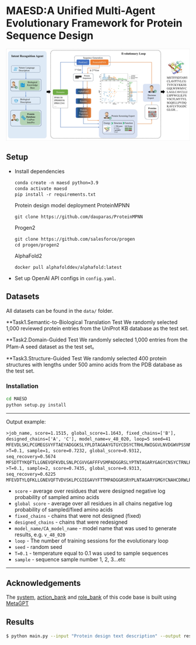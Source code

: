 # MAESD:A Unified Multi-Agent Evolutionary Framework for Protein Sequence Design

![figure1](./picture/figure%201.png) 

## Setup
- Install dependencies
    ```
    conda create -n maesd python=3.9
    conda activate maesd
    pip install -r requirements.txt
    ```
  Protein design model deployment
  ProteinMPNN
    ```
    git clone https://github.com/dauparas/ProteinMPNN
    ```
  Progen2
  ```
  git clone https://github.com/salesforce/progen
  cd progen/progen2
  ```
  AlphaFold2
  ```
  docker pull alphafolddev/alphafold:latest
  ```
- Set up OpenAI API configs in `config.yaml`.

## Datasets
All datasets can be found in the `data/` folder.

**Task1.Semantic-to-Biological Translation Test
We randomly selected 1,000 reviewed protein entries from the UniProt KB database as the test set.

**Task2.Domain-Guided Test
We randomly selected 1,000 entries from the Pfam-A seed dataset as the test set。

**Task3.Structure-Guided Test
We randomly selected 400 protein structures with lengths under 500 amino acids from the PDB database as the test set.

### Installation

```bash
cd MAESD
python setup.py install
```
-----------------------------------------------------------------------------------------------------
Output example:
```
>job_name, score=1.1515, global_score=1.1643, fixed_chains=['B'], designed_chains=['A', 'C'], model_name=v_48_020, loop=5 seed=41
MFEVDLSKLPCGMEGSVYFTAEYADGGKSLYPLDTAGAAYGTGYCDSYCTRHLRWIGGVLNVDGWVPSSNNPNDGVGGYGSCCARVDLLEGNNISIRFAPHPCTVVGRHRCSGDACGGYYSSNPNGGPCDYNGCYYNPIQMGNTNFYGPGPSFTIDSSKPFTIIVSFNDDGSIDISFIQDGVTYSWPEVTIGSYSGNTIDQAYCDALEATFGGSCFSNKGGLAQFKKAIAG
>T=0.1, sample=1, score=0.7232, global_score=0.9312, seq_recovery=0.5674
MFSDTTYKQFTLLGNEVQFKVDLSNLPCGVVGAFFFVSMPADGGRSLYPTNTAGARYGAGYCNSYCTRNLRFIGGLTNVTGWTPSSNNPTWGVGGRGSCCSQADLLEGNNLSYVTNPHPCTTTGTTECTGDACGGYYSSNENGGPCDPWGCAYNPYAEGNTNFFGPGSSYTIDSNKPFTVVVSFNPDGSITISFVQDGVTYAAPTVTIGDYTGNVIDAAYCAAKAKVWGGS
>T=0.1, sample=2, score=0.7435, global_score=0.9313, seq_recovery=0.6225
MFEVDTYLQFKLLGNEVQFTVDVSKLPCGIEGAVYFTTMPADGGRSRYPLNTAGARYGMGYCNAHCDRWLRFIAGRSNVTGWVPDPNDPTNGIGGRGMCCAELDLFEGNNISWELNPHPCTTVGATECTGDACGGPYASNYNGGPCDPNGCGFNPWQEGNTTFYGPGSSYTIDSTKPFTVIVSVNPSGDIEMSFVQDGKTYAAPNVTIGDYSGNVLNAAYCAAREAVYGGS
```
* `score` - average over residues that were designed negative log probability of sampled amino acids
* `global score` - average over all residues in all chains negative log probability of sampled/fixed amino acids
* `fixed_chains` - chains that were not designed (fixed)
* `designed_chains` - chains that were redesigned
* `model_name/CA_model_name` - model name that was used to generate results, e.g. `v_48_020`
* `loop` - The number of training sessions for the evolutionary loop
* `seed` - random seed
* `T=0.1` - temperature equal to 0.1 was used to sample sequences
* `sample` - sequence sample number 1, 2, 3...etc
----------------------------------------------------
## Acknowledgements
The [system](https://github.com/nnnnnnz/MAESD/tree/master/agents/system), [action_bank](https://github.com/nnnnnnz/MAESD/tree/master/agents/actions/action_bank) and [role_bank](https://github.com/nnnnnnz/MAESD/tree/master/agents/roles/role_bank) of this code base is built using [MetaGPT](https://github.com/geekan/MetaGPT)

## Results

```bash
$ python main.py --input "Protein design text description" --output result.txt
```
